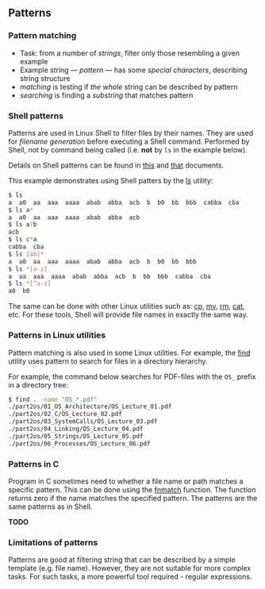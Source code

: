 Patterns
---

### Pattern matching

* Task: from a number of _strings_, filter only those resembling a given example
* Example string — _pattern_ — has some _special characters_, describing string structure
* _matching_ is testing if _the whole_ string can be described by pattern
* _searching_ is finding a _substring_ that matches pattern

### Shell patterns

Patterns are used in Linux Shell to filter files by their names.
They are used for _filename generation_ before executing a Shell command.
Performed by Shell, not by command being called (i.e. __not__ by `ls` in the example below).

Details on Shell patterns can be found in
[this](https://www.gnu.org/software/findutils/manual/html_node/find_html/Shell-Pattern-Matching.html) and
[that](https://man7.org/linux/man-pages/man7/glob.7.html)
documents.

This example demonstrates using Shell patters by
the [ls](https://man7.org/linux/man-pages/man1/ls.1.html) utility:

```bash
$ ls
a  a0  aa  aaa  aaaa  abab  abba  acb  b  b0  bb  bbb  cabba  cba
$ ls a*
a  a0  aa  aaa  aaaa  abab  abba  acb
$ ls a?b
acb
$ ls c*a
cabba  cba
$ ls [ab]*
a  a0  aa  aaa  aaaa  abab  abba  acb  b  b0  bb  bbb
$ ls *[a-z]
a  aa  aaa  aaaa  abab  abba  acb  b  bb  bbb  cabba  cba
$ ls *[^a-z]
a0  b0
```

The same can be done with other Linux utilities such as:
[cp](https://man7.org/linux/man-pages/man1/cp.1.html), 
[mv](https://man7.org/linux/man-pages/man1/mv.1.html),
[rm](https://man7.org/linux/man-pages/man1/rm.1.html),
[cat](https://man7.org/linux/man-pages/man1/cat.1.html),
etc. For these tools, Shell will provide file names in exactly the same way.

### Patterns in Linux utilities

Pattern matching is also used in some Linux utilities. For example,
the [find](https://man7.org/linux/man-pages/man1/find.1.html) utility
uses pattern to search for files in a directory hierarchy.

For example, the command below searches for PDF-files with the `OS_` prefix
in a directory tree:
```bash
$ find . -name "OS_*.pdf"
./part2os/01_OS_Architecture/OS_Lecture_01.pdf
./part2os/02_C/OS_Lecture_02.pdf
./part2os/03_SystemCalls/OS_Lecture_03.pdf
./part2os/04_Linking/OS_Lecture_04.pdf
./part2os/05_Strings/OS_Lecture_05.pdf
./part2os/06_Processes/OS_Lecture_06.pdf
```

### Patterns in C

Program in C sometimes need to whether a file name or path matches a specific pattern.
This can be done using the [fnmatch](https://www.man7.org/linux/man-pages/man3/fnmatch.3.html) function.
The function returns zero if the name matches the specified pattern.
The patterns are the same patterns as in Shell.

__TODO__

### Limitations of patterns

Patterns are good at filtering string that can be described by a simple template (e.g. file name).
However, they are not suitable for more complex tasks.
For such tasks, a more powerful tool required - regular expressions.
